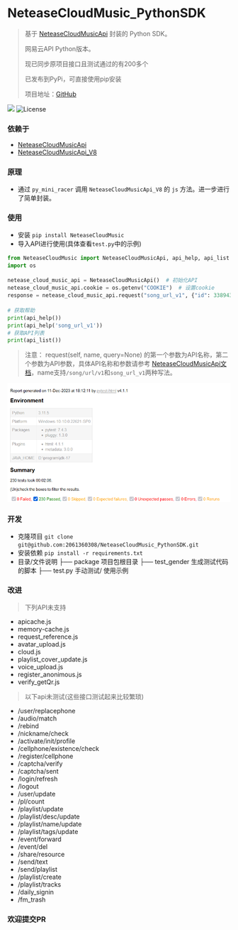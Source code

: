 # NeteaseCloudMusic_PythonSDK
> 基于 [ NeteaseCloudMusicApi](https://github.com/Binaryify/NeteaseCloudMusicApi) 封装的 Python SDK。
>
> 网易云API Python版本。
>
> 现已同步原项目接口且测试通过的有200多个
>
> 已发布到PyPi，可直接使用pip安装
>
> 项目地址：[GitHub](https://github.com/2061360308/NeteaseCloudMusic_PythonSDK)

![](https://img.shields.io/badge/py_mini_racer-@0.6.0-red.svg)
![License](https://img.shields.io/badge/license-MIT-yellow)

### 依赖于
- [ NeteaseCloudMusicApi](https://github.com/Binaryify/NeteaseCloudMusicApi)
- [ NeteaseCloudMusicApi_V8 ](https://github.com/2061360308/NeteaseCloudMusicApi_V8)

### 原理
- 通过 `py_mini_racer` 调用 `NeteaseCloudMusicApi_V8` 的 `js` 方法。进一步进行了简单封装。

### 使用
- 安装 `pip install NeteaseCloudMusic`
- 导入API进行使用(具体查看`test.py`中的示例)
```python
from NeteaseCloudMusic import NeteaseCloudMusicApi, api_help, api_list
import os

netease_cloud_music_api = NeteaseCloudMusicApi()  # 初始化API
netease_cloud_music_api.cookie = os.getenv("COOKIE")  # 设置cookie
response = netease_cloud_music_api.request("song_url_v1", {"id": 33894312, "level": "exhigh"})  # 调用API

# 获取帮助
print(api_help())
print(api_help('song_url_v1'))
# 获取API列表
print(api_list())
```

> 注意： request(self, name, query=None) 的第一个参数为API名称，第二个参数为API参数，具体API名称和参数请参考 [NeteaseCloudMusicApi文档](https://docs.neteasecloudmusicapi.binaryify.com)，name支持`/song/url/v1`和`song_url_v1`两种写法。



![test_report.png](./docs/test_report.png)


### 开发
- 克隆项目 `git clone git@github.com:2061360308/NeteaseCloudMusic_PythonSDK.git`
- 安装依赖 `pip install -r requirements.txt`
- 目录/文件说明
├── package  项目包根目录
├── test_gender  生成测试代码的脚本
├── test.py  手动测试/ 使用示例


### 改进
> 下列API未支持
>
- apicache.js
- memory-cache.js
- request_reference.js
- avatar_upload.js
- cloud.js
- playlist_cover_update.js
- voice_upload.js
- register_anonimous.js
- verify_getQr.js

> 以下api未测试(这些接口测试起来比较繁琐)
> 
- /user/replacephone
- /audio/match
- /rebind
- /nickname/check
- /activate/init/profile
- /cellphone/existence/check
- /register/cellphone
- /captcha/verify
- /captcha/sent
- /login/refresh
- /logout
- /user/update
- /pl/count
- /playlist/update
- /playlist/desc/update
- /playlist/name/update
- /playlist/tags/update
- /event/forward
- /event/del
- /share/resource
- /send/text
- /send/playlist
- /playlist/create
- /playlist/tracks
- /daily_signin
- /fm_trash

### 欢迎提交PR
